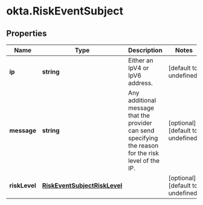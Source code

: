# okta.RiskEventSubject

## Properties

Name | Type | Description | Notes
------------ | ------------- | ------------- | -------------
**ip** | **string** | Either an IpV4 or IpV6 address. | [default to undefined]
**message** | **string** | Any additional message that the provider can send specifying the reason for the risk level of the IP. | [optional] [default to undefined]
**riskLevel** | [**RiskEventSubjectRiskLevel**](RiskEventSubjectRiskLevel.md) |  | [optional] [default to undefined]


